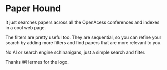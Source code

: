 # Paper Hound

It just searches papers across all the OpenAcess conferences and indexes in a cool web page.

The filters are pretty useful too. They are sequential, so you can refine your search by adding more filters and find papers that are more relevant to you.

No AI or search engine schinanigans, just a simple search and filter.

Thanks @Hermes for the logo.
